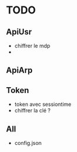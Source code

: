 # TODO


## ApiUsr
* chiffrer le mdp
* 

## ApiArp


## Token
* token avec sessiontime
* chiffrer la clé ?

## All 
* config.json
